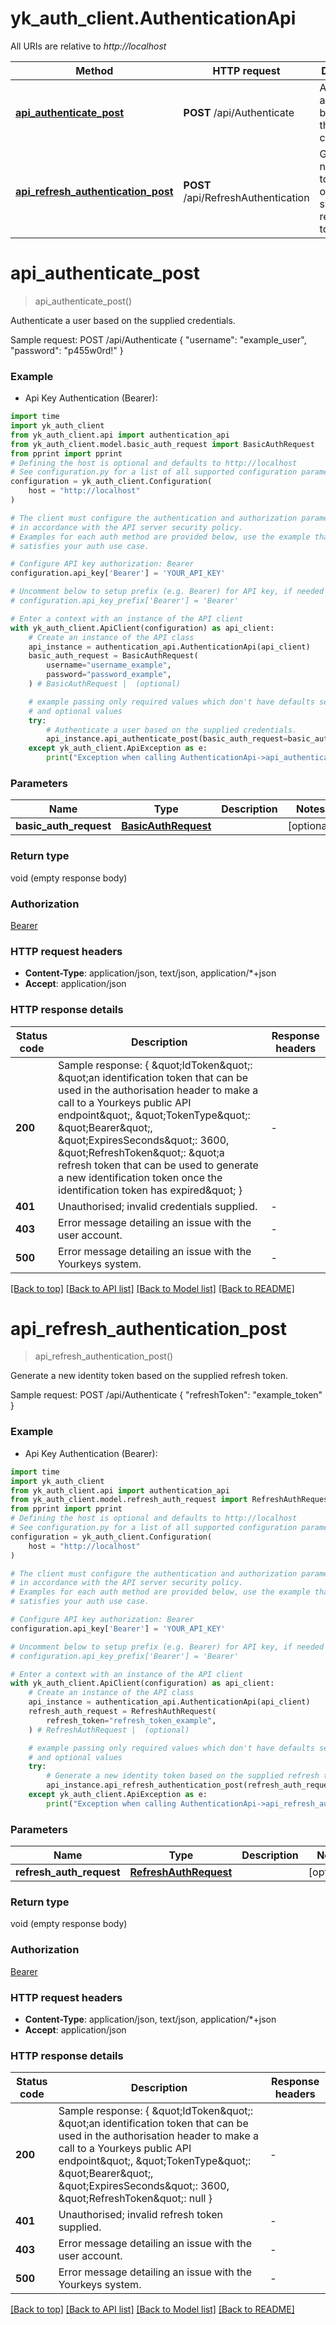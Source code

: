 # yk_auth_client.AuthenticationApi

All URIs are relative to *http://localhost*

Method | HTTP request | Description
------------- | ------------- | -------------
[**api_authenticate_post**](AuthenticationApi.md#api_authenticate_post) | **POST** /api/Authenticate | Authenticate a user based on the supplied credentials.
[**api_refresh_authentication_post**](AuthenticationApi.md#api_refresh_authentication_post) | **POST** /api/RefreshAuthentication | Generate a new identity token based on the supplied refresh token.


# **api_authenticate_post**
> api_authenticate_post()

Authenticate a user based on the supplied credentials.

Sample request:        POST /api/Authenticate      {         \"username\": \"example_user\",         \"password\": \"p455w0rd!\"      }

### Example

* Api Key Authentication (Bearer):
```python
import time
import yk_auth_client
from yk_auth_client.api import authentication_api
from yk_auth_client.model.basic_auth_request import BasicAuthRequest
from pprint import pprint
# Defining the host is optional and defaults to http://localhost
# See configuration.py for a list of all supported configuration parameters.
configuration = yk_auth_client.Configuration(
    host = "http://localhost"
)

# The client must configure the authentication and authorization parameters
# in accordance with the API server security policy.
# Examples for each auth method are provided below, use the example that
# satisfies your auth use case.

# Configure API key authorization: Bearer
configuration.api_key['Bearer'] = 'YOUR_API_KEY'

# Uncomment below to setup prefix (e.g. Bearer) for API key, if needed
# configuration.api_key_prefix['Bearer'] = 'Bearer'

# Enter a context with an instance of the API client
with yk_auth_client.ApiClient(configuration) as api_client:
    # Create an instance of the API class
    api_instance = authentication_api.AuthenticationApi(api_client)
    basic_auth_request = BasicAuthRequest(
        username="username_example",
        password="password_example",
    ) # BasicAuthRequest |  (optional)

    # example passing only required values which don't have defaults set
    # and optional values
    try:
        # Authenticate a user based on the supplied credentials.
        api_instance.api_authenticate_post(basic_auth_request=basic_auth_request)
    except yk_auth_client.ApiException as e:
        print("Exception when calling AuthenticationApi->api_authenticate_post: %s\n" % e)
```


### Parameters

Name | Type | Description  | Notes
------------- | ------------- | ------------- | -------------
 **basic_auth_request** | [**BasicAuthRequest**](BasicAuthRequest.md)|  | [optional]

### Return type

void (empty response body)

### Authorization

[Bearer](../README.md#Bearer)

### HTTP request headers

 - **Content-Type**: application/json, text/json, application/*+json
 - **Accept**: application/json


### HTTP response details
| Status code | Description | Response headers |
|-------------|-------------|------------------|
**200** | Sample response:                    {          \&quot;IdToken\&quot;: \&quot;an identification token that can be used in the authorisation header to make a call to a Yourkeys public API endpoint\&quot;,          \&quot;TokenType\&quot;: \&quot;Bearer\&quot;,          \&quot;ExpiresSeconds\&quot;: 3600,          \&quot;RefreshToken\&quot;: \&quot;a refresh token that can be used to generate a new identification token once the identification token has expired\&quot;      } |  -  |
**401** | Unauthorised; invalid credentials supplied. |  -  |
**403** | Error message detailing an issue with the user account. |  -  |
**500** | Error message detailing an issue with the Yourkeys system. |  -  |

[[Back to top]](#) [[Back to API list]](../README.md#documentation-for-api-endpoints) [[Back to Model list]](../README.md#documentation-for-models) [[Back to README]](../README.md)

# **api_refresh_authentication_post**
> api_refresh_authentication_post()

Generate a new identity token based on the supplied refresh token.

Sample request:        POST /api/Authenticate      {         \"refreshToken\": \"example_token\"      }

### Example

* Api Key Authentication (Bearer):
```python
import time
import yk_auth_client
from yk_auth_client.api import authentication_api
from yk_auth_client.model.refresh_auth_request import RefreshAuthRequest
from pprint import pprint
# Defining the host is optional and defaults to http://localhost
# See configuration.py for a list of all supported configuration parameters.
configuration = yk_auth_client.Configuration(
    host = "http://localhost"
)

# The client must configure the authentication and authorization parameters
# in accordance with the API server security policy.
# Examples for each auth method are provided below, use the example that
# satisfies your auth use case.

# Configure API key authorization: Bearer
configuration.api_key['Bearer'] = 'YOUR_API_KEY'

# Uncomment below to setup prefix (e.g. Bearer) for API key, if needed
# configuration.api_key_prefix['Bearer'] = 'Bearer'

# Enter a context with an instance of the API client
with yk_auth_client.ApiClient(configuration) as api_client:
    # Create an instance of the API class
    api_instance = authentication_api.AuthenticationApi(api_client)
    refresh_auth_request = RefreshAuthRequest(
        refresh_token="refresh_token_example",
    ) # RefreshAuthRequest |  (optional)

    # example passing only required values which don't have defaults set
    # and optional values
    try:
        # Generate a new identity token based on the supplied refresh token.
        api_instance.api_refresh_authentication_post(refresh_auth_request=refresh_auth_request)
    except yk_auth_client.ApiException as e:
        print("Exception when calling AuthenticationApi->api_refresh_authentication_post: %s\n" % e)
```


### Parameters

Name | Type | Description  | Notes
------------- | ------------- | ------------- | -------------
 **refresh_auth_request** | [**RefreshAuthRequest**](RefreshAuthRequest.md)|  | [optional]

### Return type

void (empty response body)

### Authorization

[Bearer](../README.md#Bearer)

### HTTP request headers

 - **Content-Type**: application/json, text/json, application/*+json
 - **Accept**: application/json


### HTTP response details
| Status code | Description | Response headers |
|-------------|-------------|------------------|
**200** | Sample response:                    {          \&quot;IdToken\&quot;: \&quot;an identification token that can be used in the authorisation header to make a call to a Yourkeys public API endpoint\&quot;,          \&quot;TokenType\&quot;: \&quot;Bearer\&quot;,          \&quot;ExpiresSeconds\&quot;: 3600,          \&quot;RefreshToken\&quot;: null      } |  -  |
**401** | Unauthorised; invalid refresh token supplied. |  -  |
**403** | Error message detailing an issue with the user account. |  -  |
**500** | Error message detailing an issue with the Yourkeys system. |  -  |

[[Back to top]](#) [[Back to API list]](../README.md#documentation-for-api-endpoints) [[Back to Model list]](../README.md#documentation-for-models) [[Back to README]](../README.md)

